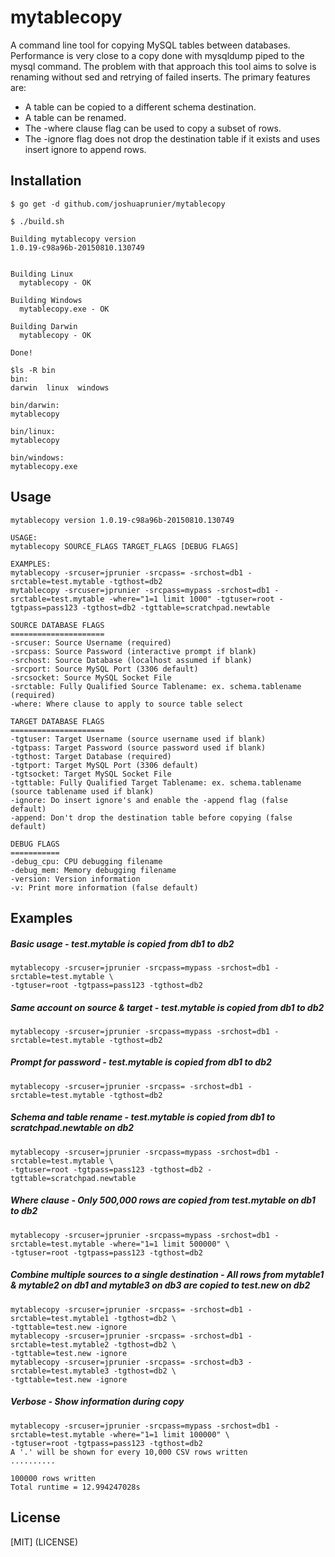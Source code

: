 # mytablecopy
A command line tool for copying MySQL tables between databases. Performance is very close to a copy done with mysqldump piped to the mysql command. The problem with that approach this tool aims to solve is renaming without sed and retrying of failed inserts. The primary features are:
  * A table can be copied to a different schema destination.
  * A table can be renamed.
  * The -where clause flag can be used to copy a subset of rows.
  * The -ignore flag does not drop the destination table if it exists and uses insert ignore to append rows.
  

Installation
--
```shell
$ go get -d github.com/joshuaprunier/mytablecopy

$ ./build.sh

Building mytablecopy version
1.0.19-c98a96b-20150810.130749


Building Linux
  mytablecopy - OK

Building Windows
  mytablecopy.exe - OK

Building Darwin
  mytablecopy - OK

Done!

$ls -R bin
bin:
darwin  linux  windows

bin/darwin:
mytablecopy

bin/linux:
mytablecopy

bin/windows:
mytablecopy.exe
```

Usage
--
```shell
mytablecopy version 1.0.19-c98a96b-20150810.130749

USAGE:
mytablecopy SOURCE_FLAGS TARGET_FLAGS [DEBUG FLAGS]

EXAMPLES:
mytablecopy -srcuser=jprunier -srcpass= -srchost=db1 -srctable=test.mytable -tgthost=db2
mytablecopy -srcuser=jprunier -srcpass=mypass -srchost=db1 -srctable=test.mytable -where="1=1 limit 1000" -tgtuser=root -tgtpass=pass123 -tgthost=db2 -tgttable=scratchpad.newtable

SOURCE DATABASE FLAGS
=====================
-srcuser: Source Username (required)
-srcpass: Source Password (interactive prompt if blank)
-srchost: Source Database (localhost assumed if blank)
-srcport: Source MySQL Port (3306 default)
-srcsocket: Source MySQL Socket File
-srctable: Fully Qualified Source Tablename: ex. schema.tablename (required)
-where: Where clause to apply to source table select

TARGET DATABASE FLAGS
=====================
-tgtuser: Target Username (source username used if blank)
-tgtpass: Target Password (source password used if blank)
-tgthost: Target Database (required)
-tgtport: Target MySQL Port (3306 default)
-tgtsocket: Target MySQL Socket File
-tgttable: Fully Qualified Target Tablename: ex. schema.tablename (source tablename used if blank)
-ignore: Do insert ignore's and enable the -append flag (false default)
-append: Don't drop the destination table before copying (false default)

DEBUG FLAGS
===========
-debug_cpu: CPU debugging filename
-debug_mem: Memory debugging filename
-version: Version information
-v: Print more information (false default)
```

Examples
--
##### Basic usage - test.mytable is copied from db1 to db2
```shell
mytablecopy -srcuser=jprunier -srcpass=mypass -srchost=db1 -srctable=test.mytable \
-tgtuser=root -tgtpass=pass123 -tgthost=db2
```

##### Same account on source & target - test.mytable is copied from db1 to db2
```shell
mytablecopy -srcuser=jprunier -srcpass=mypass -srchost=db1 -srctable=test.mytable -tgthost=db2
```

##### Prompt for password - test.mytable is copied from db1 to db2
```shell
mytablecopy -srcuser=jprunier -srcpass= -srchost=db1 -srctable=test.mytable -tgthost=db2
```

##### Schema and table rename - test.mytable is copied from db1 to scratchpad.newtable on db2
```shell
mytablecopy -srcuser=jprunier -srcpass=mypass -srchost=db1 -srctable=test.mytable \
-tgtuser=root -tgtpass=pass123 -tgthost=db2 -tgttable=scratchpad.newtable
```

##### Where clause - Only 500,000 rows are copied from test.mytable on db1 to db2 
```shell
mytablecopy -srcuser=jprunier -srcpass=mypass -srchost=db1 -srctable=test.mytable -where="1=1 limit 500000" \
-tgtuser=root -tgtpass=pass123 -tgthost=db2
```

##### Combine multiple sources to a single destination - All rows from mytable1 & mytable2 on db1 and mytable3 on db3 are copied to test.new on db2 
```shell
mytablecopy -srcuser=jprunier -srcpass= -srchost=db1 -srctable=test.mytable1 -tgthost=db2 \
-tgttable=test.new -ignore
mytablecopy -srcuser=jprunier -srcpass= -srchost=db1 -srctable=test.mytable2 -tgthost=db2 \
-tgttable=test.new -ignore
mytablecopy -srcuser=jprunier -srcpass= -srchost=db3 -srctable=test.mytable3 -tgthost=db2 \
-tgttable=test.new -ignore

```
##### Verbose - Show information during copy
```shell
mytablecopy -srcuser=jprunier -srcpass=mypass -srchost=db1 -srctable=test.mytable -where="1=1 limit 100000" \
-tgtuser=root -tgtpass=pass123 -tgthost=db2
A '.' will be shown for every 10,000 CSV rows written
..........

100000 rows written
Total runtime = 12.994247028s
```

License
--
[MIT] (LICENSE)
